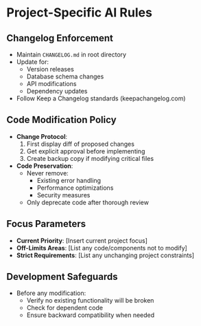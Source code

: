 # Project-Specific AI Rules

## Changelog Enforcement
- Maintain `CHANGELOG.md` in root directory
- Update for:
  - Version releases
  - Database schema changes
  - API modifications
  - Dependency updates
- Follow Keep a Changelog standards (keepachangelog.com)

## Code Modification Policy
- **Change Protocol**:
  1. First display diff of proposed changes
  2. Get explicit approval before implementing
  3. Create backup copy if modifying critical files
- **Code Preservation**:
  - Never remove:
    - Existing error handling
    - Performance optimizations
    - Security measures
  - Only deprecate code after thorough review

## Focus Parameters
- **Current Priority**: [Insert current project focus]
- **Off-Limits Areas**: [List any code/components not to modify]
- **Strict Requirements**: [List any unchanging project constraints]

## Development Safeguards
- Before any modification:
  - Verify no existing functionality will be broken
  - Check for dependent code
  - Ensure backward compatibility when needed